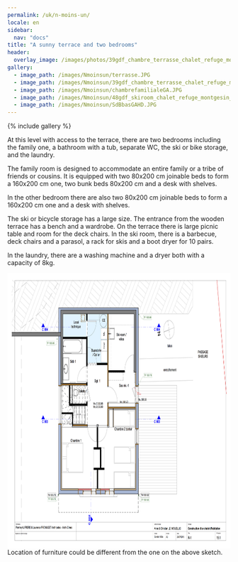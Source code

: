 ```yaml
---
permalink: /uk/n-moins-un/
locale: en
sidebar:
  nav: "docs"
title: "A sunny terrace and two bedrooms"
header:
  overlay_image: /images/photos/39gdf_chambre_terrasse_chalet_refuge_montgesin_plagne.jpg
gallery:
  - image_path: /images/Nmoinsun/terrasse.JPG
  - image_path: /images/Nmoinsun/39gdf_chambre_terrasse_chalet_refuge_montgesin_plagne.jpg
  - image_path: /images/Nmoinsun/chambrefamilialeGA.JPG
  - image_path: /images/Nmoinsun/48gdf_skiroom_chalet_refuge_montgesin_plagne.jpg
  - image_path: /images/Nmoinsun/SdBbasGAHD.JPG
---
```


{% include gallery %}

At this level with access to the terrace, there are two bedrooms including the family one, a bathroom with a tub, separate WC, the ski or bike storage, and the laundry.  

The family room is designed to accommodate an entire family or a tribe of friends or cousins. It is equipped with two 80x200 cm joinable beds to form a 160x200 cm one, two bunk beds 80x200 cm and a desk with shelves.  

In the other bedroom there are also two 80x200 cm joinable beds to form a 160x200 cm one and a desk with shelves.  

The ski or bicycle storage has a large size. The entrance from the wooden terrace has a bench and a wardrobe. On the terrace there is large picnic table and room for the deck chairs. In the ski room, there is a barbecue, deck chairs and a parasol, a rack for skis and a boot dryer for 10 pairs.  

In the laundry, there are a washing machine and a dryer both with a capacity of 8kg.

<img style="display: block; margin-left: auto; margin-right: auto;" src="/images/plans/planR-1JPEG.jpg" alt="" width="777" height="621" />
Location of furniture could be different from the one on the above sketch.
